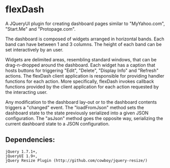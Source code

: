 # flexDash
A JQueryUI plugin for creating dashboard pages similar to "MyYahoo.com", "Start.Me" and "Protopage.com". 

The dashboard is composed of widgets arranged in horizontal bands. Each band can have between 1 and 3
columns. The height of each band can be set interactively by an user.

Widgets are delimited areas, resembling standard windows, that can be drag-n-dropped around
the dashboard. Each widget has a caption that hosts buttons for triggering "Edit", "Delete", 
"Display Info" and "Refresh" actions. The flexDash client application is responsible for providing handler functions for each action. More specifically, flexDash invokes callback functions provided by the client application for each action requested by the interacting user. 

Any modification to the dashboard lay-out or to the dashboard contents triggers a "changed" event. 
The "loadFromJson" method sets the dashboard state to the state previously serialized into a given JSON configuration. The "asJson" method goes the opposite way, serializing the current dashboard state to a JSON configuration.

## Dependencies:
    jQuery 1.7.1+,
    jQueryUI 1.9+,
    jQuery Resize Plugin (http://github.com/cowboy/jquery-resize/)
    

